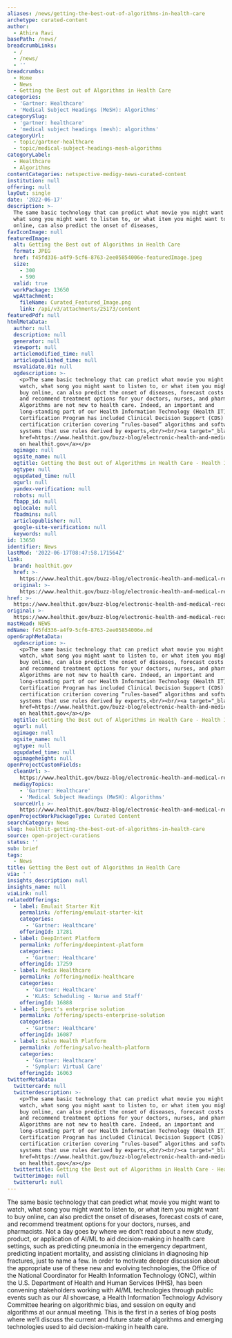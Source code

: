 ```yaml
---
aliases: /news/getting-the-best-out-of-algorithms-in-health-care
archetype: curated-content
author:
  - Athira Ravi
basePath: /news/
breadcrumbLinks:
  - /
  - /news/
  - ''
breadcrumbs:
  - Home
  - News
  - Getting the Best out of Algorithms in Health Care
categories:
  - 'Gartner: Healthcare'
  - 'Medical Subject Headings (MeSH): Algorithms'
categorySlug:
  - 'gartner: healthcare'
  - 'medical subject headings (mesh): algorithms'
categoryUrl:
  - topic/gartner-healthcare
  - topic/medical-subject-headings-mesh-algorithms
categoryLabel:
  - Healthcare
  - Algorithms
contentCategories: netspective-medigy-news-curated-content
institution: null
offering: null
layOut: single
date: '2022-06-17'
description: >-
  The same basic technology that can predict what movie you might want to watch,
  what song you might want to listen to, or what item you might want to buy
  online, can also predict the onset of diseases,
favIconImage: null
featuredImage:
  alt: Getting the Best out of Algorithms in Health Care
  format: JPEG
  href: f45fd336-a4f9-5cf6-8763-2ee05854006e-featuredImage.jpeg
  size:
    - 300
    - 590
  valid: true
  workPackage: 13650
  wpAttachment:
    fileName: Curated_Featured_Image.png
    link: /api/v3/attachments/25173/content
featuredPdf: null
htmlMetaData:
  author: null
  description: null
  generator: null
  viewport: null
  articlemodified_time: null
  articlepublished_time: null
  msvalidate.01: null
  ogdescription: >-
    <p>The same basic technology that can predict what movie you might want to
    watch, what song you might want to listen to, or what item you might want to
    buy online, can also predict the onset of diseases, forecast costs of care,
    and recommend treatment options for your doctors, nurses, and pharmacists.
    Algorithms are not new to health care. Indeed, an important and
    long-standing part of our Health Information Technology (Health IT)
    Certification Program has included Clinical Decision Support (CDS)
    certification criterion covering “rules-based” algorithms and software
    systems that use rules derived by experts,<br/><br/><a target="_blank"
    href=https://www.healthit.gov/buzz-blog/electronic-health-and-medical-records/getting-the-best-out-of-algorithms-in-health-care>Read
    on healthit.gov</a></p>
  ogimage: null
  ogsite_name: null
  ogtitle: Getting the Best out of Algorithms in Health Care - Health IT Buzz
  ogtype: null
  ogupdated_time: null
  ogurl: null
  yandex-verification: null
  robots: null
  fbapp_id: null
  oglocale: null
  fbadmins: null
  articlepublisher: null
  google-site-verification: null
  keywords: null
id: 13650
identifier: News
lastMod: '2022-06-17T08:47:58.171564Z'
link:
  brand: healthit.gov
  href: >-
    https://www.healthit.gov/buzz-blog/electronic-health-and-medical-records/getting-the-best-out-of-algorithms-in-health-care
  original: >-
    https://www.healthit.gov/buzz-blog/electronic-health-and-medical-records/getting-the-best-out-of-algorithms-in-health-care
href: >-
  https://www.healthit.gov/buzz-blog/electronic-health-and-medical-records/getting-the-best-out-of-algorithms-in-health-care
original: >-
  https://www.healthit.gov/buzz-blog/electronic-health-and-medical-records/getting-the-best-out-of-algorithms-in-health-care
mastHead: NEWS
mdName: f45fd336-a4f9-5cf6-8763-2ee05854006e.md
openGraphMetaData:
  ogdescription: >-
    <p>The same basic technology that can predict what movie you might want to
    watch, what song you might want to listen to, or what item you might want to
    buy online, can also predict the onset of diseases, forecast costs of care,
    and recommend treatment options for your doctors, nurses, and pharmacists.
    Algorithms are not new to health care. Indeed, an important and
    long-standing part of our Health Information Technology (Health IT)
    Certification Program has included Clinical Decision Support (CDS)
    certification criterion covering “rules-based” algorithms and software
    systems that use rules derived by experts,<br/><br/><a target="_blank"
    href=https://www.healthit.gov/buzz-blog/electronic-health-and-medical-records/getting-the-best-out-of-algorithms-in-health-care>Read
    on healthit.gov</a></p>
  ogtitle: Getting the Best out of Algorithms in Health Care - Health IT Buzz
  ogurl: null
  ogimage: null
  ogsite_name: null
  ogtype: null
  ogupdated_time: null
  ogimageheight: null
openProjectCustomFields:
  cleanUrl: >-
    https://www.healthit.gov/buzz-blog/electronic-health-and-medical-records/getting-the-best-out-of-algorithms-in-health-care
  medigyTopics:
    - 'Gartner: Healthcare'
    - 'Medical Subject Headings (MeSH): Algorithms'
  sourceUrl: >-
    https://www.healthit.gov/buzz-blog/electronic-health-and-medical-records/getting-the-best-out-of-algorithms-in-health-care
openProjectWorkPackageType: Curated Content
searchCategory: News
slug: healthit-getting-the-best-out-of-algorithms-in-health-care
source: open-project-curations
status: ''
sub: brief
tags:
  - News
title: Getting the Best out of Algorithms in Health Care
via: ' '
insights_description: null
insights_name: null
viaLink: null
relatedOfferings:
  - label: Emulait Starter Kit
    permalink: /offering/emulait-starter-kit
    categories:
      - 'Gartner: Healthcare'
    offeringId: 17281
  - label: DeepIntent Platform
    permalink: /offering/deepintent-platform
    categories:
      - 'Gartner: Healthcare'
    offeringId: 17259
  - label: Medix Healthcare
    permalink: /offering/medix-healthcare
    categories:
      - 'Gartner: Healthcare'
      - 'KLAS: Scheduling - Nurse and Staff'
    offeringId: 16888
  - label: Spect's enterprise solution
    permalink: /offering/spects-enterprise-solution
    categories:
      - 'Gartner: Healthcare'
    offeringId: 16087
  - label: Salvo Health Platform
    permalink: /offering/salvo-health-platform
    categories:
      - 'Gartner: Healthcare'
      - 'Symplur: Virtual Care'
    offeringId: 16063
twitterMetaData:
  twittercard: null
  twitterdescription: >-
    <p>The same basic technology that can predict what movie you might want to
    watch, what song you might want to listen to, or what item you might want to
    buy online, can also predict the onset of diseases, forecast costs of care,
    and recommend treatment options for your doctors, nurses, and pharmacists.
    Algorithms are not new to health care. Indeed, an important and
    long-standing part of our Health Information Technology (Health IT)
    Certification Program has included Clinical Decision Support (CDS)
    certification criterion covering “rules-based” algorithms and software
    systems that use rules derived by experts,<br/><br/><a target="_blank"
    href=https://www.healthit.gov/buzz-blog/electronic-health-and-medical-records/getting-the-best-out-of-algorithms-in-health-care>Read
    on healthit.gov</a></p>
  twittertitle: Getting the Best out of Algorithms in Health Care - Health IT Buzz
  twitterimage: null
  twitterurl: null
---
```

<p>The same basic technology that can predict what movie you might want to watch, what song you might want to listen to, or what item you might want to buy online, can also predict the onset of diseases, forecast costs of care, and recommend treatment options for your doctors, nurses, and pharmacists. Not a day goes by where we don’t read about a new study, product, or application of AI/ML to aid decision-making in health care settings, such as predicting pneumonia in the emergency department, predicting inpatient mortality, and assisting clinicians in diagnosing hip fractures, just to name a few.
In order to motivate deeper discussion about the appropriate use of these new and evolving technologies, the Office of the National Coordinator for Health Information Technology (ONC), within the U.S. Department of Health and Human Services (HHS), has been convening stakeholders working with AI/ML technologies through public events such as our AI showcase, a Health Information Technology Advisory Committee hearing on algorithmic bias, and session on equity and algorithms at our annual meeting. This is the first in a series of blog posts where we’ll discuss the current and future state of algorithms and emerging technologies used to aid decision-making in health care.</p>